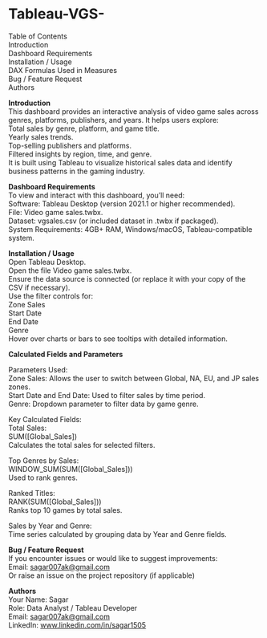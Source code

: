 # Tableau-VGS-

Table of Contents<br>
Introduction<br>
Dashboard Requirements<br>
Installation / Usage<br>
DAX Formulas Used in Measures<br>
Bug / Feature Request<br>
Authors<br>

<b>Introduction</b><br>
This dashboard provides an interactive analysis of video game sales across genres, platforms, publishers, and years. It helps users explore:<br>
Total sales by genre, platform, and game title.<br>
Yearly sales trends.<br>
Top-selling publishers and platforms.<br>
Filtered insights by region, time, and genre.<br>
It is built using Tableau to visualize historical sales data and identify business patterns in the gaming industry.<br>

<b>Dashboard Requirements</b><br>
To view and interact with this dashboard, you’ll need:<br>
Software: Tableau Desktop (version 2021.1 or higher recommended).<br>
File: Video game sales.twbx.<br>
Dataset: vgsales.csv (or included dataset in .twbx if packaged).<br>
System Requirements: 4GB+ RAM, Windows/macOS, Tableau-compatible system.<br>

<b>Installation / Usage</b><br>
Open Tableau Desktop.<br>
Open the file Video game sales.twbx.<br>
Ensure the data source is connected (or replace it with your copy of the CSV if necessary).<br>
Use the filter controls for:<br>
Zone Sales<br>
Start Date<br>
End Date<br>
Genre<br>
Hover over charts or bars to see tooltips with detailed information.<br>

<b>Calculated Fields and Parameters</b><br>

Parameters Used:<br>
Zone Sales: Allows the user to switch between Global, NA, EU, and JP sales zones.<br>
Start Date and End Date: Used to filter sales by time period.<br>
Genre: Dropdown parameter to filter data by game genre.<br>

Key Calculated Fields:<br>
Total Sales:<br>
SUM([Global_Sales])<br>
Calculates the total sales for selected filters.<br>

Top Genres by Sales:<br>
WINDOW_SUM(SUM([Global_Sales]))<br>
Used to rank genres.<br>

Ranked Titles:<br>
RANK(SUM([Global_Sales]))<br>
Ranks top 10 games by total sales.<br>

Sales by Year and Genre:<br>
Time series calculated by grouping data by Year and Genre fields.<br>

<b>Bug / Feature Request</b><br>
If you encounter issues or would like to suggest improvements:<br>
Email: sagar007ak@gmail.com<br>
Or raise an issue on the project repository (if applicable)<br>

<b>Authors</b><br>
Your Name: Sagar<br>
Role: Data Analyst / Tableau Developer<br>
Email: sagar007ak@gmail.com<br>
LinkedIn: www.linkedin.com/in/sagar1505<br>






